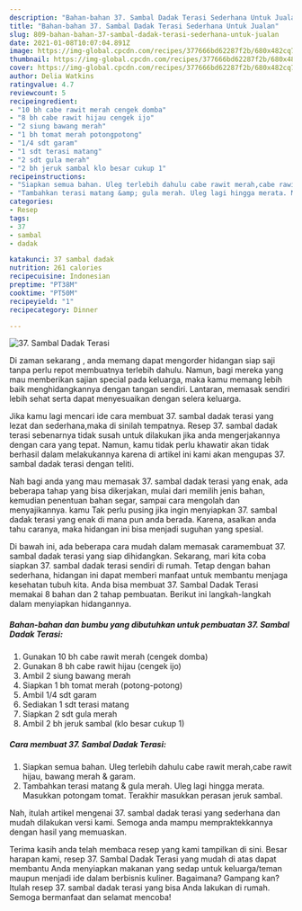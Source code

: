 ```yaml
---
description: "Bahan-bahan 37. Sambal Dadak Terasi Sederhana Untuk Jualan"
title: "Bahan-bahan 37. Sambal Dadak Terasi Sederhana Untuk Jualan"
slug: 809-bahan-bahan-37-sambal-dadak-terasi-sederhana-untuk-jualan
date: 2021-01-08T10:07:04.891Z
image: https://img-global.cpcdn.com/recipes/377666bd62287f2b/680x482cq70/37-sambal-dadak-terasi-foto-resep-utama.jpg
thumbnail: https://img-global.cpcdn.com/recipes/377666bd62287f2b/680x482cq70/37-sambal-dadak-terasi-foto-resep-utama.jpg
cover: https://img-global.cpcdn.com/recipes/377666bd62287f2b/680x482cq70/37-sambal-dadak-terasi-foto-resep-utama.jpg
author: Delia Watkins
ratingvalue: 4.7
reviewcount: 5
recipeingredient:
- "10 bh cabe rawit merah cengek domba"
- "8 bh cabe rawit hijau cengek ijo"
- "2 siung bawang merah"
- "1 bh tomat merah potongpotong"
- "1/4 sdt garam"
- "1 sdt terasi matang"
- "2 sdt gula merah"
- "2 bh jeruk sambal klo besar cukup 1"
recipeinstructions:
- "Siapkan semua bahan. Uleg terlebih dahulu cabe rawit merah,cabe rawit hijau, bawang merah &amp; garam."
- "Tambahkan terasi matang &amp; gula merah. Uleg lagi hingga merata. Masukkan potongam tomat. Terakhir masukkan perasan jeruk sambal."
categories:
- Resep
tags:
- 37
- sambal
- dadak

katakunci: 37 sambal dadak 
nutrition: 261 calories
recipecuisine: Indonesian
preptime: "PT38M"
cooktime: "PT50M"
recipeyield: "1"
recipecategory: Dinner

---
```



![37. Sambal Dadak Terasi](https://img-global.cpcdn.com/recipes/377666bd62287f2b/680x482cq70/37-sambal-dadak-terasi-foto-resep-utama.jpg)

Di zaman  sekarang , anda memang dapat mengorder hidangan siap saji tanpa perlu repot membuatnya terlebih dahulu. Namun, bagi mereka yang mau memberikan sajian special pada keluarga, maka kamu memang lebih baik menghidangkannya dengan tangan sendiri. Lantaran, memasak sendiri lebih sehat serta dapat menyesuaikan dengan selera keluarga.

Jika kamu lagi mencari ide cara membuat 37. sambal dadak terasi yang lezat dan sederhana,maka di sinilah tempatnya. Resep 37. sambal dadak terasi  sebenarnya tidak susah untuk dilakukan jika anda mengerjakannya dengan cara yang tepat. Namun, kamu tidak perlu khawatir akan tidak berhasil dalam melakukannya 
karena di artikel ini kami akan mengupas 37. sambal dadak terasi dengan teliti.  



Nah bagi anda yang mau memasak 37. sambal dadak terasi yang enak, ada beberapa tahap yang bisa dikerjakan, mulai dari memilih jenis bahan, kemudian penentuan bahan segar, sampai cara mengolah dan menyajikannya. kamu Tak perlu pusing jika ingin menyiapkan 37. sambal dadak terasi yang enak di mana pun anda berada. Karena, asalkan anda  tahu caranya, maka hidangan ini bisa menjadi suguhan yang spesial.

Di bawah ini, ada beberapa cara mudah dalam memasak caramembuat 37. sambal dadak terasi yang siap dihidangkan. Sekarang, mari kita coba siapkan 37. sambal dadak terasi sendiri di rumah. Tetap dengan bahan sederhana, hidangan ini dapat memberi manfaat untuk membantu menjaga kesehatan tubuh kita. Anda bisa membuat 37. Sambal Dadak Terasi memakai 8 bahan dan 2 tahap pembuatan. Berikut ini langkah-langkah dalam menyiapkan hidangannya.

<!--inarticleads1-->

##### Bahan-bahan dan bumbu yang dibutuhkan untuk pembuatan 37. Sambal Dadak Terasi:

1. Gunakan 10 bh cabe rawit merah (cengek domba)
1. Gunakan 8 bh cabe rawit hijau (cengek ijo)
1. Ambil 2 siung bawang merah
1. Siapkan 1 bh tomat merah (potong-potong)
1. Ambil 1/4 sdt garam
1. Sediakan 1 sdt terasi matang
1. Siapkan 2 sdt gula merah
1. Ambil 2 bh jeruk sambal (klo besar cukup 1)




<!--inarticleads2-->

##### Cara membuat 37. Sambal Dadak Terasi:

1. Siapkan semua bahan. Uleg terlebih dahulu cabe rawit merah,cabe rawit hijau, bawang merah &amp; garam.
1. Tambahkan terasi matang &amp; gula merah. Uleg lagi hingga merata. Masukkan potongam tomat. Terakhir masukkan perasan jeruk sambal.




Nah, itulah artikel mengenai  37. sambal dadak terasi  yang sederhana dan mudah dilakukan versi kami. Semoga anda mampu mempraktekkannya dengan hasil yang memuaskan. 

Terima kasih anda telah membaca resep yang kami tampilkan di sini. Besar harapan kami, resep  37. Sambal Dadak Terasi yang mudah di atas dapat membantu Anda menyiapkan makanan yang sedap untuk keluarga/teman maupun menjadi ide dalam berbisnis kuliner. Bagaimana? Gampang kan? Itulah resep 37. sambal dadak terasi yang bisa Anda lakukan di rumah. Semoga bermanfaat dan selamat mencoba!


